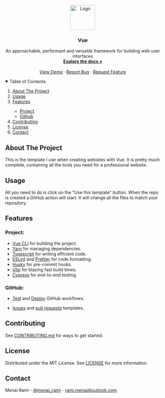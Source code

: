 <br />
<p align="center">
  <a href="https://github.com/rmenai-blueprints/vue">
    <img src="https://upload.wikimedia.org/wikipedia/commons/thumb/9/95/Vue.js_Logo_2.svg/1184px-Vue.js_Logo_2.svg.png" alt="Logo" width="80" height="80">
  </a>

<h3 align="center">Vue</h3>

  <p align="center">
    An approachable, performant and versatile framework for building web user interfaces
    <br />
    <a href="https://github.com/rmenai-blueprints/vue"><strong>Explore the docs »</strong></a>
    <br />
    <br />
    <a href="https://rmenai-blueprints.github.io/vue/">View Demo</a>
    ·
    <a href="https://github.com/rmenai-blueprints/vue/issues/new?assignees=&labels=&template=bug_report.md&title=">Report Bug</a>
    ·
    <a href="https://github.com/rmenai-blueprints/vue/issues/new?assignees=&labels=&template=feature_request.md&title=">Request Feature</a>
  </p>

<!-- TABLE OF CONTENTS -->
<details open="open">
  <summary>Table of Contents</summary>
  <ol>
    <li>
      <a href="#about-the-project">About The Project</a>
    </li>
    <li><a href="#usage">Usage</a></li>
    <li><a href="#features">Features</a></li>
    <ul>
        <li><a href="#project">Project</a></li>
        <li><a href="#github">Github</a></li>
    </ul>
    <li><a href="#contributing">Contributing</a></li>
    <li><a href="#license">License</a></li>
    <li><a href="#contact">Contact</a></li>
  </ol>
</details>

<!-- ABOUT THE PROJECT -->

## About The Project

This is the template I use when creating websites with Vue.
It is pretty much complete, containing all the tools you need for a professional website.

<!-- Usage -->

## Usage

All you need to do is click on the "Use this template" button. When the repo is created a GitHub action will start. It
will change all the files to match your repository.

<!-- Features -->

## Features

### Project:

- [Vue CLI](https://cli.vuejs.org/) for building the project.
- [Yarn](https://yarnpkg.com/) for managing dependencies.
- [Typescript](https://www.typescriptlang.org/) for writing efficient code.
- [ESLint](https://eslint.org/) and [Prettier](https://prettier.io/) for code formatting.
- [Husky](https://typicode.github.io/husky/) for pre-commit hooks.
- [Vite](https://vitejs.org/) for blazing fast build times.
- [Cypress](https://www.cypress.io/) for end-to-end testing.

### GitHub:

- [Test](https://github.com/rmenai-blueprints/vue/blob/main/.github/workflows/test.yaml) and
  [Deploy](https://github.com/rmenai-blueprints/vue/blob/main/.github/workflows/deploy.yaml) GitHub workflows.

- [Issues](https://github.com/rmenai-blueprints/vue/tree/main/.github/ISSUE_TEMPLATE)
  and [pull requests](https://github.com/rmenai-blueprints/vue/blob/main/.github/pull_request_template.md) templates.

<!-- CONTRIBUTING -->

## Contributing

See [CONTRIBUTING.md](https://github.com/rmenai-blueprints/vue/blob/main/CONTRIBUTING.md) for ways to get started.

<!-- LICENSE -->

## License

Distributed under the MIT License. See [LICENSE](https://github.com/rmenai-blueprints/vue/blob/main/LICENSE) for more
information.

<!-- CONTACT -->

## Contact

Menai Rami - [@menai_rami](https://twitter.com/menai_rami) - rami.menai@outlook.com

